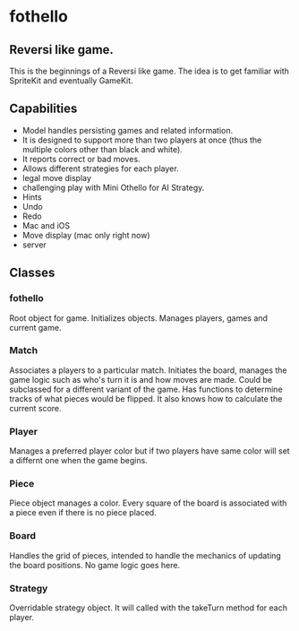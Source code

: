 # fothello

## Reversi like game.

This is the beginnings of a Reversi like game. The idea is to get familiar with
SpriteKit and eventually GameKit. 

## Capabilities

* Model handles persisting games and related information.
* It is designed to support more than two players at once (thus the multiple colors other than black and white). 
* It reports correct or bad moves. 
* Allows different strategies for each player. 
* legal move display
* challenging play with Mini Othello for AI Strategy.
* Hints
* Undo
* Redo
* Mac and iOS
* Move display (mac only right now)
* server 
    
## Classes

### fothello

Root object for game. Initializes objects. Manages players, games and current game.

### Match

Associates a players to a particular match. Initiates the board, manages the game logic such as who's turn it
is and how moves are made. Could be subclassed for a different variant of the game. Has functions to determine
tracks of what pieces would be flipped. It also knows how to calculate the current score. 

### Player

Manages a preferred player color but if two players have same color will set a differnt one when the game
begins.

### Piece

Piece object manages a color. Every square of the board is associated with a piece even if there is no piece 
placed. 

### Board

Handles the grid of pieces, intended to handle the mechanics of updating the board positions. No game logic
goes here. 

### Strategy

Overridable strategy object. It will called with the takeTurn method for each player.

